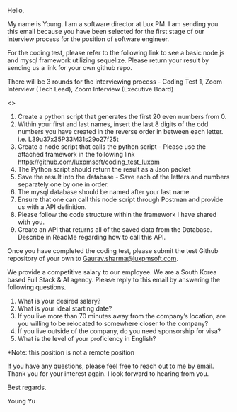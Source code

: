 Hello, 

My name is Young. I am a software director at Lux PM. I am sending you this email because you have been selected for the first stage of our interview process for the position of software engineer. 

For the coding test, please refer to the following link to see a basic node.js and mysql framework utilizing sequelize. Please return your result by sending us a link for your own github repo.

There will be 3 rounds for the interviewing process - Coding Test 1, Zoom Interview (Tech Lead), Zoom Interview (Executive Board)



<<Requirements>>

1. Create a python script that generates the first 20 even numbers from 0.
2. Within your first and last names, insert the last 8 digits of the odd numbers you have created in the reverse order in between each letter.
i.e. L39u37x35P33M31s29o27f25t
3. Create a node script that calls the python script - Please use the attached framework in the following link
https://github.com/luxpmsoft/coding_test_luxpm
4. The Python script should return the result as a Json packet
5. Save the result into the database - Save each of the letters and numbers separately one by one in order.
7. The mysql database should be named after your last name
8. Ensure that one can call this node script through Postman and provide us with a API definition.
9. Please follow the code structure within the framework I have shared with you.
10. Create an API that returns all of the saved data from the Database. Describe in ReadMe regarding how to call this API.
  
Once you have completed the coding test, please submit the test Github repository of your own to Gaurav.sharma@luxpmsoft.com. 

We provide a competitive salary to our employee. We are a South Korea based Full Stack & AI agency.
Please reply to this email by answering the following questions.
1. What is your desired salary?
2. What is your ideal starting date?
3. If you live more than 70 minutes away from the company’s location, are you willing to be relocated to somewhere closer to the company?
4. If you live outside of the company, do you need sponsorship for visa?
5. What is the level of your proficiency in English?

*Note: this position is not a remote position

If you have any questions, please feel free to reach out to me by email.
Thank you for your interest again. I look forward to hearing from you.

Best regards.

Young Yu
